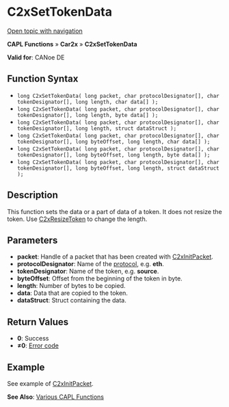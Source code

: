 # C2xSetTokenData

[Open topic with navigation](../../../../../CANoeDEFamily.htm#Topics/CAPLFunctions/Car2x/Functions/CAPLfunctionC2xSetTokenData.md)

**CAPL Functions** » **Car2x** » **C2xSetTokenData**

**Valid for**: CANoe DE

## Function Syntax

- `long C2xSetTokenData( long packet, char protocolDesignator[], char tokenDesignator[], long length, char data[] );`
- `long C2xSetTokenData( long packet, char protocolDesignator[], char tokenDesignator[], long length, byte data[] );`
- `long C2xSetTokenData( long packet, char protocolDesignator[], char tokenDesignator[], long length, struct dataStruct );`
- `long C2xSetTokenData( long packet, char protocolDesignator[], char tokenDesignator[], long byteOffset, long length, char data[] );`
- `long C2xSetTokenData( long packet, char protocolDesignator[], char tokenDesignator[], long byteOffset, long length, byte data[] );`
- `long C2xSetTokenData( long packet, char protocolDesignator[], char tokenDesignator[], long byteOffset, long length, struct dataStruct );`

## Description

This function sets the data or a part of data of a token. It does not resize the token. Use [C2xResizeToken](CAPLfunctionC2xResizeToken.md) to change the length.

## Parameters

- **packet**: Handle of a packet that has been created with [C2xInitPacket](CAPLfunctionC2xInitPacket.md).
- **protocolDesignator**: Name of the [protocol](../../../CANoeCANalyzer/Car2x/protocols/protocoloverviewCar2x.md), e.g. **eth**.
- **tokenDesignator**: Name of the token, e.g. **source**.
- **byteOffset**: Offset from the beginning of the token in byte.
- **length**: Number of bytes to be copied.
- **data**: Data that are copied to the token.
- **dataStruct**: Struct containing the data.

## Return Values

- **0**: Success
- **≠0**: [Error code](../CAPLfunctionsCar2xErrorCodes.md)

## Example

See example of [C2xInitPacket](CAPLfunctionC2xInitPacket.md).

**See Also**: [Various CAPL Functions](javascript:void(0);)
